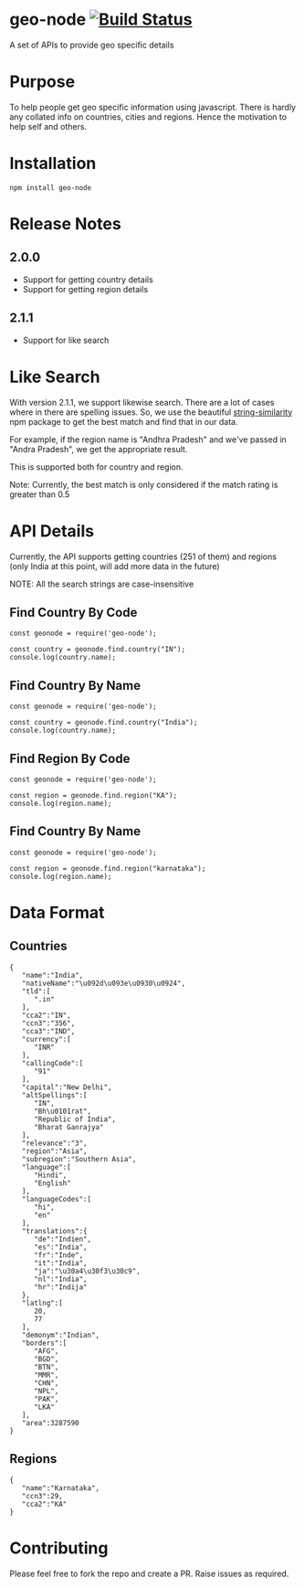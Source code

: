 # geo-node [![Build Status](https://travis-ci.org/VishwasShashidhar/geo-node.svg)](https://travis-ci.org/VishwasShashidhar/geo-node)
A set of APIs to provide geo specific details

# Purpose
To help people get geo specific information using javascript. There is hardly any collated info on countries, cities and regions. Hence the motivation to help self and others.

# Installation
`npm install geo-node`

# Release Notes

## 2.0.0
- Support for getting country details
- Support for getting region details

## 2.1.1
- Support for like search

# Like Search

With version 2.1.1, we support likewise search. There are a lot of cases where in there are spelling issues. So, we use the beautiful [string-similarity](https://www.npmjs.com/package/string-similarity) npm package to get the best match and find that in our data.

For example, if the region name is "Andhra Pradesh" and we've passed in "Andra Pradesh", we get the appropriate result.

This is supported both for country and region.

Note: Currently, the best match is only considered if the match rating is greater than 0.5

# API Details
Currently, the API supports getting countries (251 of them) and regions (only India at this point, will add more data in the future)

NOTE: All the search strings are case-insensitive

## Find Country By Code

```
const geonode = require('geo-node');

const country = geonode.find.country("IN");
console.log(country.name);

```
## Find Country By Name

```
const geonode = require('geo-node');

const country = geonode.find.country("India");
console.log(country.name);

```

## Find Region By Code

```
const geonode = require('geo-node');

const region = geonode.find.region("KA");
console.log(region.name);

```
## Find Country By Name

```
const geonode = require('geo-node');

const region = geonode.find.region("karnataka");
console.log(region.name);

```

# Data Format

## Countries

```
{
   "name":"India",
   "nativeName":"\u092d\u093e\u0930\u0924",
   "tld":[
      ".in"
   ],
   "cca2":"IN",
   "ccn3":"356",
   "cca3":"IND",
   "currency":[
      "INR"
   ],
   "callingCode":[
      "91"
   ],
   "capital":"New Delhi",
   "altSpellings":[
      "IN",
      "Bh\u0101rat",
      "Republic of India",
      "Bharat Ganrajya"
   ],
   "relevance":"3",
   "region":"Asia",
   "subregion":"Southern Asia",
   "language":[
      "Hindi",
      "English"
   ],
   "languageCodes":[
      "hi",
      "en"
   ],
   "translations":{
      "de":"Indien",
      "es":"India",
      "fr":"Inde",
      "it":"India",
      "ja":"\u30a4\u30f3\u30c9",
      "nl":"India",
      "hr":"Indija"
   },
   "latlng":[
      20,
      77
   ],
   "demonym":"Indian",
   "borders":[
      "AFG",
      "BGD",
      "BTN",
      "MMR",
      "CHN",
      "NPL",
      "PAK",
      "LKA"
   ],
   "area":3287590
}
```

## Regions

```
{
   "name":"Karnataka",
   "ccn3":29,
   "cca2":"KA"
}
```

# Contributing

Please feel free to fork the repo and create a PR. Raise issues as required.